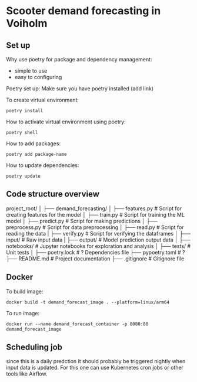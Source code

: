 # Scooter demand forecasting in Voiholm

## Set up
Why use poetry for package and dependency management:
- simple to use
- easy to configuring

Poetry set up: 
Make sure you have poetry installed (add link)

To create virtual environment:
```
poetry install
```

How to activate virtual environment using poetry:
```
poetry shell
```

How to add packages:
```
poetry add package-name
```

How to update dependencies: 
```
poetry update 
```

## Code structure overview

project_root/
│
├── demand_forecasting/
│   ├── features.py       # Script for creating features for the model
│   ├── train.py          # Script for training the ML model
│   ├── predict.py        # Script for making predictions
│   ├── preprocess.py     # Script for data preprocessing
│   ├── read.py           # Script for reading the data
|   ├── verify.py         # Script for verifying the dataframes
│
├── input/                # Raw input data
|
├── output/               # Model prediction output data
│
├── notebooks/            # Jupyter notebooks for exploration and analysis
│
├── tests/                 # Unit tests
│
├── poetry.lock            # ? Dependencies file
├── pypoetry.toml          # ? 
├── README.md              # Project documentation
├── .gitignore             # Gitignore file


## Docker 
To build image: 
```
docker build -t demand_forecast_image . --platform=linux/arm64

```
To run image:
```
docker run --name demand_forecast_container -p 8080:80 demand_forecast_image
```


## Scheduling job
since this is a daily predction it should probably be triggered nightly when input data is updated. For this one can use Kubernetes cron jobs or other tools like Airflow.
